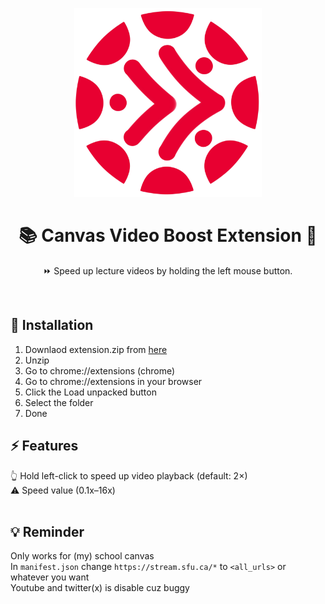 <p align="center">
  <img src="icons/icon.png" alt="Canvas Video Boost Logo" width="300" />
</p>

<h1 align="center">📚 Canvas Video Boost Extension 🔌</h1>

<p align="center">
  ⏩ Speed up lecture videos by holding the left mouse button.
</p>
<br/>

## 🚀 Installation
1. Downlaod extension.zip from [here](https://github.com/goldfish047/canvas-video-boost/archive/refs/heads/main.zip)
2. Unzip
3. Go to chrome://extensions (chrome)
4. Go to chrome://extensions in your browser
5. Click the Load unpacked button
6. Select the folder
7. Done

## ⚡ Features
👆 Hold left-click to speed up video playback (default: 2×)<br/>
⚠ Speed value (0.1x–16x) <br/><br/>

## 💡 Reminder
Only works for (my) school canvas <br/>
In ``manifest.json`` change ``https://stream.sfu.ca/*`` to ``<all_urls>`` or whatever you want <br/>
Youtube and twitter(x) is disable cuz buggy